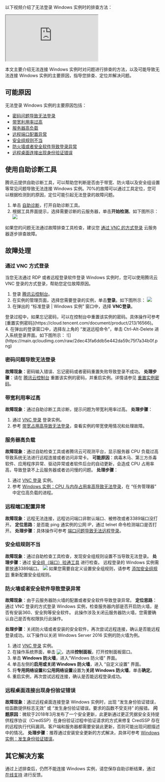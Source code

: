 以下视频介绍了无法登录 Windows 实例时的排查方法：
<div class="doc-video-mod"><iframe src="https://cloud.tencent.com/edu/learning/quick-play/3399-60001?source=gw.doc.media&withPoster=1&notip=1"></iframe></div>

本文主要介绍无法连接 Windows 实例时对问题进行排查的方法，以及可能导致无法连接 Windows 实例的主要原因，指导您排查、定位并解决问题。

## 可能原因
无法登录 Windows 实例的主要原因包括：
- [密码问题导致无法登录](#CryptographicProblem)
- [带宽利用率过高](#BandwidthUtilization)
- [服务器高负载](#HighServerLoad)
- [远程端口配置异常](#RemotePortConfiguration)
- [安全组规则不当](#SafetyGroupRule)
- [防火墙或者安全软件导致登录异常](#LoginSecuritySoftware)
- [远程桌面连接出现身份验证错误](#AuthenticationError)

## 使用自助诊断工具

腾讯云提供自助诊断工具，可以帮助您判断是否由于带宽、防火墙以及安全组设置等常见问题导致无法连接 Windows 实例。70%的故障可以通过工具定位，您可以根据检测到的原因，定位可能引起无法登录的故障问题。
1. 单击 [自助诊断](https://console.cloud.tencent.com/workorder/check)，打开自助诊断工具。
2. 根据工具界面提示，选择需要诊断的云服务器，单击**开始检测**。如下图所示：
![](https://main.qcloudimg.com/raw/169825c8602f00f5cc867e8f73db269c.png)

如果您的问题无法通过故障排查工具检查，建议您 [通过 VNC 的方式登录](#VNC) 云服务器逐步排查故障。


## 故障处理[](id:TroubleshootingIdeas)


### 通过 VNC 方式登录[](id:VNC)

当您无法通过 RDP 或者远程登录软件登录 Windows 实例时，您可以使用腾讯云 VNC 登录的方式登录，帮助您定位故障原因。
1. 登录 [腾讯云控制台](https://console.cloud.tencent.com/cvm/index)。
2. 在实例的管理页面，选择您需要登录的实例，单击**登录**。如下图所示：
![](https://main.qcloudimg.com/raw/038fce530c6c6827796e51d896306a93.png)
3. 在弹出的 “标准登录 | Windows 实例” 窗口中，选择 **VNC登录**。
<dx-alert infotype="explain" title="">
登录过程中，如果忘记密码，可以在控制台中重置该实例的密码。具体操作可参考 [重置实例密码](https://cloud.tencent.com/document/product/213/16566)。
</dx-alert>
4. 在弹出的登录窗口中，选择左上角的 “发送远程命令”，单击 Ctrl-Alt-Delete 进入系统登录界面。如下图所示：
![](https://main.qcloudimg.com/raw/2dec43fa6ddb5e442da59c75f7a34b0f.png)



### 密码问题导致无法登录[](id:CryptographicProblem)

**故障现象**：密码输入错误、忘记密码或者密码重置失败导致登录不成功。
**处理步骤**：请在 [腾讯云控制台](https://console.cloud.tencent.com/cvm/index) 重置该实例的密码，并重启实例。详情请参见 [重置实例密码](https://cloud.tencent.com/document/product/213/16566)。



### 带宽利用率过高[](id:BandwidthUtilization)

**故障现象**：通过自助诊断工具诊断，提示问题为带宽利用率过高。
**处理步骤**：
1. 通过 [VNC 登录](#VNC) 登录实例。
2. 参考 [带宽占用高导致无法登录](https://cloud.tencent.com/document/product/213/10334#.E9.92.88.E5.AF.B9-windows-.E6.9C.8D.E5.8A.A1.E5.99.A8)，查看实例的带宽使用情况和处理故障。


### 服务器高负载[](id:HighServerLoad)

**故障现象**：通过自助检查工具或者腾讯云可观测平台，显示服务器 CPU 负载过高导致系统无法进行远程连接或者访问非常卡。
**可能原因**：病毒木马、第三方杀毒软件、应用程序异常、驱动异常或者软件后台的自动更新，会造成 CPU 占用率高，导致登录不上云服务器或者访问慢的问题。
**处理步骤**：
1. 通过 [VNC 登录](#VNC) 实例。
2. 参考 [Windows 实例：CPU 与内存占用率高导致无法登录](https://cloud.tencent.com/document/product/213/10233)，在 “任务管理器” 中定位高负载的进程。


### 远程端口配置异常[](id:RemotePortConfiguration)

**故障现象**：远程无法连接，远程访问端口非默认端口、被修改或者3389端口没打开。
**定位思路**：是否能 ping 通实例的公网 IP，通过 telnet 命令检测端口是否打开。
**处理步骤**：具体操作可参考 [端口问题导致无法远程登录](https://cloud.tencent.com/document/product/213/10232)。


### 安全组规则不当[](id:SafetyGroupRule)

**故障现象**：通过自助检查工具检查，发现安全组规则设置不当导致无法登录。
**处理步骤**：通过 [安全组（端口）验通工具](https://console.cloud.tencent.com/vpc/helper) 进行检查。
<dx-alert infotype="notice" title="">
远程登录的 Windows 实例需要放通3389端口。
</dx-alert>
<img src="https://main.qcloudimg.com/raw/9fc46a7133fdb07b631876cd9fa4c253.png"/>
如果您需要自定义设置安全组规则，请参考 <a href="https://cloud.tencent.com/document/product/213/39740">添加安全组规则</a> 重新配置安全组规则。



### 防火墙或者安全软件导致登录异常[](id:LoginSecuritySoftware)

**故障现象**：由于云服务器防火墙的配置或者安全软件导致登录异常。
**定位思路**：通过 VNC 登录的方式登录 Windows 实例，检查服务器内部是否开启防火墙，是否有安装360、安全狗等安全软件。
<dx-alert infotype="notice" title="">
此操作涉及关闭云服务器防火墙，您需要确认自己是否有权限执行此操作。
</dx-alert>

**处理步骤**：关闭防火墙或者安装的安全软件，再次尝试远程连接，确认是否能远程登录成功。以下操作以关闭 Windows Server 2016 实例的防火墙为例。
1. 通过 [VNC 登录](#VNC) 实例。
2. 在操作系统界面，单击 <img src="https://main.qcloudimg.com/raw/6e36af2ceb4604b81de13cb42f30e859.png" style="margin:-3px 0px;">，选择**控制面板**，打开控制面板窗口。
3. 单击 **Windows 防火墙**，进入“Windows 防火墙” 界面。
4. 单击左侧的**启用或关闭 Windows 防火墙**，进入 “自定义设置” 界面。
5. 将**专用网络设置**和**公用网络设置**设置为**关闭 Windows 防火墙**，单击**确定**。
6. 重启实例，再次尝试远程连接，确认是否能远程登录成功。


### 远程桌面连接出现身份验证错误[](id:AuthenticationError)

**故障现象**：通过远程桌面连接登录 Windows 实例时，出现 “发生身份验证错误，给函数提供标志无效” 或 “发生身份验证错误。要求的函数不受支持” 的报错。
**问题原因**：微软于2018年3月发布了一个安全更新，此更新通过更正凭据安全支持提供程序协议（CredSSP）在身份验证过程中验证请求的方式来修复 CredSSP 存在的远程执行代码漏洞。客户端和服务器都需要安装此更新，否则可能出现问题描述中的情况。
**处理步骤**：推荐通过安装安全更新的方式解决，具体可参考 [Windows 实例：发生身份验证错误](https://cloud.tencent.com/document/product/213/30813)。

## 其它解决方案
通过上述排查后，仍然不能连接 Windows 实例，请您保存自助诊断结果，通过 [在线支持](https://cloud.tencent.com/online-service?from=doc_213) 进行反馈。
